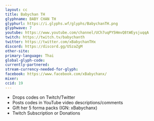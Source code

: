 ```yaml
---
layout: cc
title: Babychan TH
glyphname: BABY CHAN TH
glyphurl: https://i.glyphs.wf/glyphs/BabychanTH.png
glyphwave: 7
youtube: https://www.youtube.com/channel/UCh7uqPY5HmvQ8tWEysjuqqA
twitch: https://twitch.tv/babychanth
twitter: https://twitter.com/xBabychanTHx
discord: https://discord.gg/USzaZgM
other-site: 
primary-language: Thai
global-glyph-code: 
currently-partnered: 
stream-currency-needed-for-glyph: 
facebook: https://www.facebook.com/xBabychanx/
mixer: 
ccid: 19
---
```

* Drops codes on Twitch/Twitter
* Posts codes in YouTube video descriptions/comments
* Gift her 5 forma packs (IGN: xBabychanx)
* Twitch Subscription or Donations
